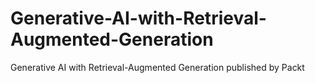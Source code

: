 # Generative-AI-with-Retrieval-Augmented-Generation
Generative AI with Retrieval-Augmented Generation published by Packt
